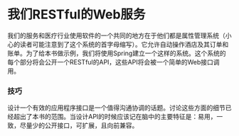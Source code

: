 # 我们RESTful的Web服务

我们的服务和医疗行业使用软件的一个共同的地方在于他们都是属性管理系统（小心的读者可能注意到了这个系统的首字母缩写）。它允许自动操作酒店及其订单和账单。为了给本书做示例，我们将使用Spring建立一个这样的系统。这个系统的每个部分将会公开一个RESTful的API，这些API将会被一个简单的Web接口调用。

### 技巧 ###
设计一个有效的应用程序接口是一个值得沟通协调的话题。讨论这些方面的细节已经超出了本书的范围。当设计API的时候应该记在脑中的主要特征是：易用，一致，尽量少的公开接口，可扩展，且向前兼容。